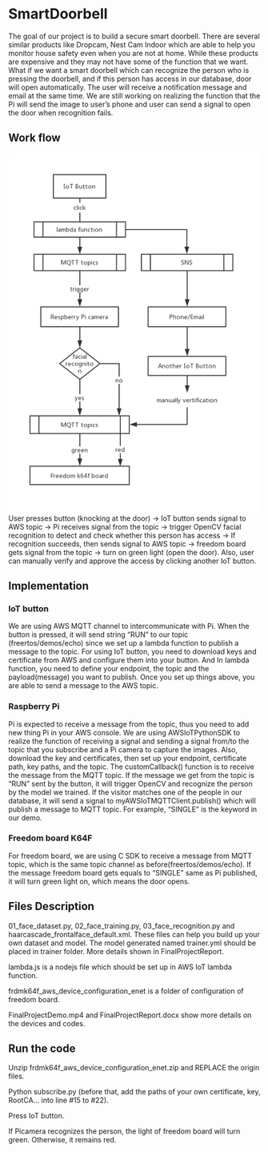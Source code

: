 # SmartDoorbell

The goal of our project is to build a secure smart doorbell. There are several similar products like Dropcam, Nest Cam Indoor which are able to help you monitor house safety even when you are not at home. While these products are expensive and they may not have some of the function that we want. What if we want a smart doorbell which can recognize the person who is pressing the doorbell, and if this person has access in our database, door will open automatically. The user will receive a notification message and email at the same time. We are still working on realizing the function that the Pi will send the image to user’s phone and user can send a signal to open the door when recognition fails.

## Work flow
<img src="diagram.jpg">
User presses button (knocking at the door) -> IoT button sends signal to AWS topic -> Pi receives signal from the topic -> trigger OpenCV facial recognition to detect and check whether this person has access -> If recognition succeeds, then sends signal to AWS topic -> freedom board gets signal from the topic -> turn on green light (open the door). Also, user can manually verify and approve the access by clicking another IoT button.

## Implementation
### IoT button
We are using AWS MQTT channel to intercommunicate with Pi. When the button is pressed, it will send string “RUN” to our topic (freertos/demos/echo) since we set up a lambda function to publish a message to the topic. For using IoT button, you need to download keys and certificate from AWS and configure them into your button. And In lambda function, you need to define your endpoint, the topic and the payload(message) you want to publish. Once you set up things above, you are able to send a message to the AWS topic.

### Raspberry Pi
Pi is expected to receive a message from the topic, thus you need to add new thing Pi in your AWS console. We are using AWSIoTPythonSDK to realize the function of receiving a signal and sending a signal from/to the topic that you subscribe and a Pi camera to capture the images.  Also, download the key and certificates, then set up your endpoint, certificate path, key paths, and the topic. The customCallback() function is to receive the message from the MQTT topic. If the message we get from the topic is “RUN” sent by the button, it will trigger OpenCV and recognize the person by the model we trained. If the visitor matches one of the people in our database, it will send a signal to myAWSIoTMQTTClient.publish() which will publish a message to MQTT topic. For example, “SINGLE” is the keyword in our demo.

### Freedom board K64F
For freedom board, we are using C SDK to receive a message from MQTT topic, which is the same topic channel as before(freertos/demos/echo). If the message freedom board gets equals to “SINGLE”  same as Pi published, it will turn green light on, which means the door opens.

## Files Description
01_face_dataset.py, 02_face_training.py, 03_face_recognition.py and haarcascade_frontalface_default.xml. 
These files can help you build up your own dataset and model. The model generated named trainer.yml should be placed in trainer folder. More details shown in FinalProjectReport. 

lambda.js is a nodejs file which should be set up in AWS IoT lambda function.

frdmk64f_aws_device_configuration_enet is a folder of configuration of freedom board.

FinalProjectDemo.mp4 and FinalProjectReport.docx show more details on the devices and codes.

## Run the code
Unzip frdmk64f_aws_device_configuration_enet.zip and REPLACE the origin files.

Python subscribe.py (before that, add the paths of your own certificate, key, RootCA... into line #15 to #22).

Press IoT button. 

If Picamera recognizes the person, the light of freedom board will turn green. Otherwise, it remains red.
